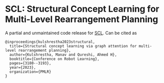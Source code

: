 # SCL: Structural Concept Learning for Multi-Level Rearrangement Planning

A partial and unmaintained code release for [SCL](https://arxiv.org/abs/2309.02547). Can be cited as

```
@inproceedings{kulshrestha2023structural,
  title={Structural concept learning via graph attention for multi-level rearrangement planning},
  author={Kulshrestha, Manav and Qureshi, Ahmed H},
  booktitle={Conference on Robot Learning},
  pages={3180--3193},
  year={2023},
  organization={PMLR}
}
```
